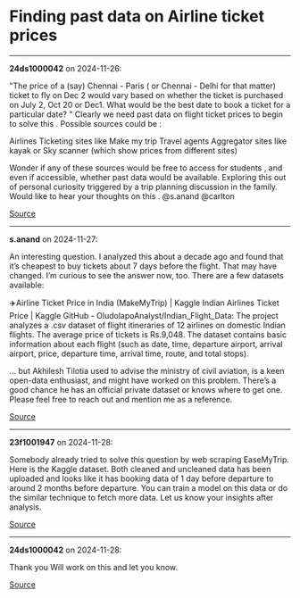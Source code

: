 # Finding past data on Airline ticket prices


---

**24ds1000042** on 2024-11-26:

"The price of a (say) Chennai - Paris ( or Chennai - Delhi for that matter) ticket to fly on Dec 2 would vary  based on whether the ticket is purchased on July 2, Oct 20 or Dec1. What would be the best date to book a ticket for a particular date? "
Clearly we need past data on flight ticket prices to begin to solve this .
Possible sources could be :

Airlines
Ticketing sites like Make my trip
Travel agents
Aggregator sites like kayak or Sky scanner (which show prices from different sites)

Wonder if any of these sources would be free to access for students , and even if accessible, whether past data would be available.
Exploring this out of personal curiosity triggered by a trip planning discussion in the family. Would like to hear your thoughts on this .
@s.anand @carlton

[Source](https://discourse.onlinedegree.iitm.ac.in/t/finding-past-data-on-airline-ticket-prices/157345/1)

---

**s.anand** on 2024-11-27:

An interesting question.
I analyzed this about a decade ago and found that it’s cheapest to buy tickets about 7 days before the flight. That may have changed. I’m curious to see the answer now, too.
There are a few datasets available:

✈️Airline Ticket Price in India (MakeMyTrip) | Kaggle
Indian Airlines Ticket Price | Kaggle
GitHub - OludolapoAnalyst/Indian_Flight_Data: The project analyzes a .csv dataset of flight itineraries of 12 airlines on domestic Indian flights. The average price of tickets is Rs.9,048. The dataset contains basic information about each flight (such as date, time, departure airport, arrival airport, price, departure time, arrival time, route, and total stops).

… but Akhilesh Tilotia used to advise the ministry of civil aviation, is a keen open-data enthusiast, and might have worked on this problem. There’s a good chance he has an official private dataset or knows where to get one. Please feel free to reach out and mention me as a reference.

[Source](https://discourse.onlinedegree.iitm.ac.in/t/finding-past-data-on-airline-ticket-prices/157345/2)

---

**23f1001947** on 2024-11-28:

Somebody already tried to solve this question by web scraping EaseMyTrip. Here is the Kaggle dataset. Both cleaned and uncleaned data has been uploaded and looks like it has booking data of 1 day before departure to around 2 months before departure. You can train a model on this data or do the similar technique to fetch more data.
Let us know your insights after analysis.

[Source](https://discourse.onlinedegree.iitm.ac.in/t/finding-past-data-on-airline-ticket-prices/157345/3)

---

**24ds1000042** on 2024-11-28:

Thank you 
Will work on this and let you know.

[Source](https://discourse.onlinedegree.iitm.ac.in/t/finding-past-data-on-airline-ticket-prices/157345/4)